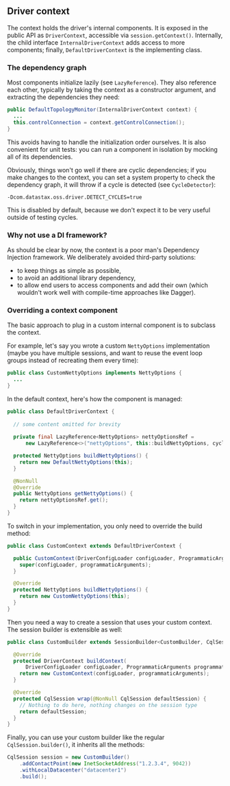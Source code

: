 ## Driver context

The context holds the driver's internal components. It is exposed in the public API as
`DriverContext`, accessible via `session.getContext()`. Internally, the child interface
`InternalDriverContext` adds access to more components; finally, `DefaultDriverContext` is the
implementing class.

### The dependency graph

Most components initialize lazily (see `LazyReference`). They also reference each other, typically
by taking the context as a constructor argument, and extracting the dependencies they need:

```java
public DefaultTopologyMonitor(InternalDriverContext context) {
  ...
  this.controlConnection = context.getControlConnection();
}
```

This avoids having to handle the initialization order ourselves. It is also convenient for unit
tests: you can run a component in isolation by mocking all of its dependencies. 

Obviously, things won't go well if there are cyclic dependencies; if you make changes to the
context, you can set a system property to check the dependency graph, it will throw if a cycle is 
detected (see `CycleDetector`):

```
-Dcom.datastax.oss.driver.DETECT_CYCLES=true
```

This is disabled by default, because we don't expect it to be very useful outside of testing cycles.

### Why not use a DI framework?

As should be clear by now, the context is a poor man's Dependency Injection framework. We
deliberately avoided third-party solutions:
 
* to keep things as simple as possible,
* to avoid an additional library dependency,
* to allow end users to access components and add their own (which wouldn't work well with
  compile-time approaches like Dagger).

### Overriding a context component

The basic approach to plug in a custom internal component is to subclass the context.

For example, let's say you wrote a custom `NettyOptions` implementation (maybe you have multiple
sessions, and want to reuse the event loop groups instead of recreating them every time):

```java
public class CustomNettyOptions implements NettyOptions {
  ...
} 
```

In the default context, here's how the component is managed:
 
```java
public class DefaultDriverContext {
  
  // some content omitted for brevity
  
  private final LazyReference<NettyOptions> nettyOptionsRef =
      new LazyReference<>("nettyOptions", this::buildNettyOptions, cycleDetector);

  protected NettyOptions buildNettyOptions() {
    return new DefaultNettyOptions(this);
  }

  @NonNull
  @Override
  public NettyOptions getNettyOptions() {
    return nettyOptionsRef.get();
  }
}
```
 
To switch in your implementation, you only need to override the build method:

```java
public class CustomContext extends DefaultDriverContext {

  public CustomContext(DriverConfigLoader configLoader, ProgrammaticArguments programmaticArguments) {
    super(configLoader, programmaticArguments);
  }

  @Override
  protected NettyOptions buildNettyOptions() {
    return new CustomNettyOptions(this);
  }
}
```

Then you need a way to create a session that uses your custom context. The session builder is
extensible as well:

```java
public class CustomBuilder extends SessionBuilder<CustomBuilder, CqlSession> {

  @Override
  protected DriverContext buildContext(
      DriverConfigLoader configLoader, ProgrammaticArguments programmaticArguments) {
    return new CustomContext(configLoader, programmaticArguments);
  }

  @Override
  protected CqlSession wrap(@NonNull CqlSession defaultSession) {
    // Nothing to do here, nothing changes on the session type
    return defaultSession;
  }
}
```

Finally, you can use your custom builder like the regular `CqlSession.builder()`, it inherits all
the methods:

```java
CqlSession session = new CustomBuilder()
    .addContactPoint(new InetSocketAddress("1.2.3.4", 9042))
    .withLocalDatacenter("datacenter1")
    .build();
```
